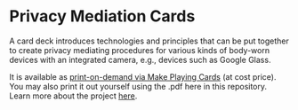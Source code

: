 # Privacy Mediation Cards

A card deck introduces technologies and principles that can be put together to create privacy mediating procedures for various kinds of body-worn devices with an integrated camera, e.g., devices such as Google Glass. 

It is available as [print-on-demand via Make Playing Cards]([Print-on-Demand](https://www.makeplayingcards.com/sell/privacy-mediation-cards?srsltid=AfmBOorIvLZuIBGS5_ZKfn9LIDQg4se73kCgRyATrXLAHF7VQrhjjtAZ)) (at cost price). You may also print it out yourself using the .pdf here in this repository. Learn more about the project [here](https://marionkoellehci.github.io/privacyMediationCards/).
